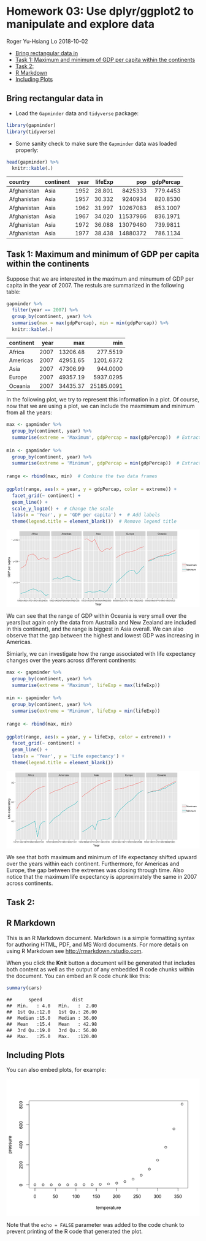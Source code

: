 Homework 03: Use dplyr/ggplot2 to manipulate and explore data
================
Roger Yu-Hsiang Lo
2018-10-02

-   [Bring rectangular data in](#bring-rectangular-data-in)
-   [Task 1: Maximum and minimum of GDP per capita within the continents](#task-1-maximum-and-minimum-of-gdp-per-capita-within-the-continents)
-   [Task 2:](#task-2)
-   [R Markdown](#r-markdown)
-   [Including Plots](#including-plots)

Bring rectangular data in
-------------------------

-   Load the `Gapminder` data and `tidyverse` package:

``` r
library(gapminder)
library(tidyverse)
```

-   Some sanity check to make sure the `Gapminder` data was loaded properly:

``` r
head(gapminder) %>%
  knitr::kable(.)
```

| country     | continent |  year|  lifeExp|       pop|  gdpPercap|
|:------------|:----------|-----:|--------:|---------:|----------:|
| Afghanistan | Asia      |  1952|   28.801|   8425333|   779.4453|
| Afghanistan | Asia      |  1957|   30.332|   9240934|   820.8530|
| Afghanistan | Asia      |  1962|   31.997|  10267083|   853.1007|
| Afghanistan | Asia      |  1967|   34.020|  11537966|   836.1971|
| Afghanistan | Asia      |  1972|   36.088|  13079460|   739.9811|
| Afghanistan | Asia      |  1977|   38.438|  14880372|   786.1134|

Task 1: Maximum and minimum of GDP per capita within the continents
-------------------------------------------------------------------

Suppose that we are interested in the maximum and minumum of GDP per capita in the year of 2007. The restuls are summarized in the following table:

``` r
gapminder %>%
  filter(year == 2007) %>%
  group_by(continent, year) %>%
  summarise(max = max(gdpPercap), min = min(gdpPercap)) %>%
  knitr::kable(.)
```

| continent |  year|       max|         min|
|:----------|-----:|---------:|-----------:|
| Africa    |  2007|  13206.48|    277.5519|
| Americas  |  2007|  42951.65|   1201.6372|
| Asia      |  2007|  47306.99|    944.0000|
| Europe    |  2007|  49357.19|   5937.0295|
| Oceania   |  2007|  34435.37|  25185.0091|

In the following plot, we try to represent this information in a plot. Of course, now that we are using a plot, we can include the maxmimum and minimum from all the years:

``` r
max <- gapminder %>%
  group_by(continent, year) %>%
  summarise(extreme = 'Maximum', gdpPercap = max(gdpPercap))  # Extract max data

min <- gapminder %>%
  group_by(continent, year) %>%
  summarise(extreme = 'Minimum', gdpPercap = min(gdpPercap))  # Extract min data

range <- rbind(max, min)  # Combine the two data frames

ggplot(range, aes(x = year, y = gdpPercap, color = extreme)) +
  facet_grid(~ continent) +
  geom_line() +
  scale_y_log10() +  # Change the scale
  labs(x = 'Year', y = 'GDP per capita') +  # Add labels
  theme(legend.title = element_blank())  # Remove legend title
```

<img src="homework_03_Use_dplyr_ggplot2_to_manipulate_and_explore_data_files/figure-markdown_github/unnamed-chunk-4-1.png" style="display: block; margin: auto;" />

We can see that the range of GDP within Oceania is very small over the years(but again only the data from Australia and New Zealand are included in this continent), and the range is biggest in Asia overall. We can also observe that the gap between the highest and lowest GDP was increasing in Americas.

Simiarly, we can investigate how the range associated with life expectancy changes over the years across different continents:

``` r
max <- gapminder %>%
  group_by(continent, year) %>%
  summarise(extreme = 'Maximum', lifeExp = max(lifeExp))

min <- gapminder %>%
  group_by(continent, year) %>%
  summarise(extreme = 'Minimum', lifeExp = min(lifeExp))

range <- rbind(max, min)

ggplot(range, aes(x = year, y = lifeExp, color = extreme)) +
  facet_grid(~ continent) +
  geom_line() +
  labs(x = 'Year', y = 'Life expectancy') +
  theme(legend.title = element_blank())
```

<img src="homework_03_Use_dplyr_ggplot2_to_manipulate_and_explore_data_files/figure-markdown_github/unnamed-chunk-5-1.png" style="display: block; margin: auto;" />

We see that both maximum and minimum of life expectancy shifted upward over the years within each continent. Furthermore, for Americas and Europe, the gap between the extremes was closing through time. Also notice that the maximum life expectancy is approximately the same in 2007 across continents.

Task 2:
-------

R Markdown
----------

This is an R Markdown document. Markdown is a simple formatting syntax for authoring HTML, PDF, and MS Word documents. For more details on using R Markdown see <http://rmarkdown.rstudio.com>.

When you click the **Knit** button a document will be generated that includes both content as well as the output of any embedded R code chunks within the document. You can embed an R code chunk like this:

``` r
summary(cars)
```

    ##      speed           dist       
    ##  Min.   : 4.0   Min.   :  2.00  
    ##  1st Qu.:12.0   1st Qu.: 26.00  
    ##  Median :15.0   Median : 36.00  
    ##  Mean   :15.4   Mean   : 42.98  
    ##  3rd Qu.:19.0   3rd Qu.: 56.00  
    ##  Max.   :25.0   Max.   :120.00

Including Plots
---------------

You can also embed plots, for example:

<img src="homework_03_Use_dplyr_ggplot2_to_manipulate_and_explore_data_files/figure-markdown_github/pressure-1.png" style="display: block; margin: auto;" />

Note that the `echo = FALSE` parameter was added to the code chunk to prevent printing of the R code that generated the plot.
